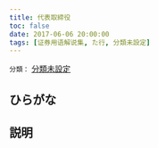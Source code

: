```yaml
---
title: 代表取締役
toc: false
date: 2017-06-06 20:00:00
tags: [证券用语解说集, た行, 分類未設定]
---
```


`分類：` [分類未設定](/tags/分類未設定/)

## ひらがな



## 説明

